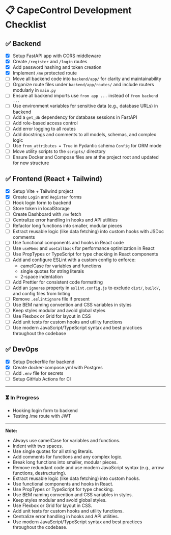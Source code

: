 # 📋 CapeControl Development Checklist

## ✅ Backend

- [x] Setup FastAPI app with CORS middleware
- [x] Create `/register` and `/login` routes
- [x] Add password hashing and token creation
- [x] Implement `/me` protected route
- [ ] Move all backend code into `backend/app/` for clarity and maintainability
- [ ] Organize route files under `backend/app/routes/` and include routers modularly in `main.py`
- [ ] Ensure all backend imports use `from app ...` instead of `from backend ...`
- [ ] Use environment variables for sensitive data (e.g., database URLs) in backend
- [ ] Add a `get_db` dependency for database sessions in FastAPI
- [ ] Add role-based access control
- [ ] Add error logging to all routes
- [ ] Add docstrings and comments to all models, schemas, and complex logic
- [ ] Use `from_attributes = True` in Pydantic schema `Config` for ORM mode
- [ ] Move utility scripts to the `scripts/` directory
- [ ] Ensure Docker and Compose files are at the project root and updated for new structure

## ✅ Frontend (React + Tailwind)

- [x] Setup Vite + Tailwind project
- [x] Create `Login` and `Register` forms
- [ ] Hook login form to backend
- [ ] Store token in localStorage
- [ ] Create Dashboard with `/me` fetch
- [ ] Centralize error handling in hooks and API utilities
- [ ] Refactor long functions into smaller, modular pieces
- [ ] Extract reusable logic (like data fetching) into custom hooks with JSDoc comments
- [ ] Use functional components and hooks in React code
- [ ] Use `useMemo` and `useCallback` for performance optimization in React
- [ ] Use PropTypes or TypeScript for type checking in React components
- [ ] Add and configure ESLint with a custom config to enforce:
    - camelCase for variables and functions
    - single quotes for string literals
    - 2-space indentation
- [ ] Add Prettier for consistent code formatting
- [ ] Add an `ignores` property in `eslint.config.js` to exclude `dist/`, `build/`, and config files from linting
- [ ] Remove `.eslintignore` file if present
- [ ] Use BEM naming convention and CSS variables in styles
- [ ] Keep styles modular and avoid global styles
- [ ] Use Flexbox or Grid for layout in CSS
- [ ] Add unit tests for custom hooks and utility functions
- [ ] Use modern JavaScript/TypeScript syntax and best practices throughout the codebase

## ✅ DevOps

- [x] Setup Dockerfile for backend
- [x] Create docker-compose.yml with Postgres
- [ ] Add `.env` file for secrets
- [ ] Setup GitHub Actions for CI

---

### ⏳ In Progress
- Hooking login form to backend
- Testing /me route with JWT

---

**Note:**  
- Always use camelCase for variables and functions.  
- Indent with two spaces.  
- Use single quotes for all string literals.  
- Add comments for functions and any complex logic.  
- Break long functions into smaller, modular pieces.  
- Remove redundant code and use modern JavaScript syntax (e.g., arrow functions, destructuring).  
- Extract reusable logic (like data fetching) into custom hooks.  
- Use functional components and hooks in React.  
- Use PropTypes or TypeScript for type checking.  
- Use BEM naming convention and CSS variables in styles.  
- Keep styles modular and avoid global styles.  
- Use Flexbox or Grid for layout in CSS.  
- Add unit tests for custom hooks and utility functions.  
- Centralize error handling in hooks and API utilities.  
- Use modern JavaScript/TypeScript syntax and best practices throughout the codebase.  